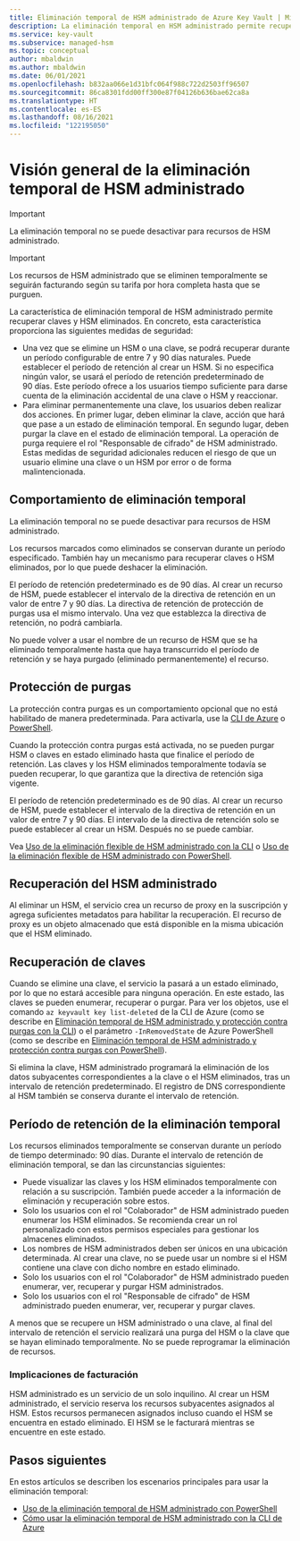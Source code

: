 ```yaml
---
title: Eliminación temporal de HSM administrado de Azure Key Vault | Microsoft Docs
description: La eliminación temporal en HSM administrado permite recuperar las claves y las instancias de HSM eliminadas. En este artículo se proporciona información general de la característica.
ms.service: key-vault
ms.subservice: managed-hsm
ms.topic: conceptual
author: mbaldwin
ms.author: mbaldwin
ms.date: 06/01/2021
ms.openlocfilehash: b832aa066e1d31bfc064f988c722d2503ff96507
ms.sourcegitcommit: 86ca8301fdd00ff300e87f04126b636bae62ca8a
ms.translationtype: HT
ms.contentlocale: es-ES
ms.lasthandoff: 08/16/2021
ms.locfileid: "122195050"
---
```

# <a name="managed-hsm-soft-delete-overview"></a>Visión general de la eliminación temporal de HSM administrado

> [!IMPORTANT]
> La eliminación temporal no se puede desactivar para recursos de HSM administrado.

> [!IMPORTANT]
> Los recursos de HSM administrado que se eliminen temporalmente se seguirán facturando según su tarifa por hora completa hasta que se purguen.

La característica de eliminación temporal de HSM administrado permite recuperar claves y HSM eliminados. En concreto, esta característica proporciona las siguientes medidas de seguridad:

- Una vez que se elimine un HSM o una clave, se podrá recuperar durante un período configurable de entre 7 y 90 días naturales. Puede establecer el período de retención al crear un HSM. Si no especifica ningún valor, se usará el período de retención predeterminado de 90 días. Este período ofrece a los usuarios tiempo suficiente para darse cuenta de la eliminación accidental de una clave o HSM y reaccionar.
- Para eliminar permanentemente una clave, los usuarios deben realizar dos acciones. En primer lugar, deben eliminar la clave, acción que hará que pase a un estado de eliminación temporal. En segundo lugar, deben purgar la clave en el estado de eliminación temporal. La operación de purga requiere el rol "Responsable de cifrado" de HSM administrado. Estas medidas de seguridad adicionales reducen el riesgo de que un usuario elimine una clave o un HSM por error o de forma malintencionada.


## <a name="soft-delete-behavior"></a>Comportamiento de eliminación temporal

La eliminación temporal no se puede desactivar para recursos de HSM administrado.

Los recursos marcados como eliminados se conservan durante un período especificado. También hay un mecanismo para recuperar claves o HSM eliminados, por lo que puede deshacer la eliminación.

El período de retención predeterminado es de 90 días. Al crear un recurso de HSM, puede establecer el intervalo de la directiva de retención en un valor de entre 7 y 90 días. La directiva de retención de protección de purgas usa el mismo intervalo. Una vez que establezca la directiva de retención, no podrá cambiarla.

No puede volver a usar el nombre de un recurso de HSM que se ha eliminado temporalmente hasta que haya transcurrido el período de retención y se haya purgado (eliminado permanentemente) el recurso.

## <a name="purge-protection"></a>Protección de purgas

La protección contra purgas es un comportamiento opcional que no está habilitado de manera predeterminada. Para activarla, use la [CLI de Azure](./recovery.md?tabs=azure-cli) o [PowerShell](./recovery.md?tabs=azure-powershell).

Cuando la protección contra purgas está activada, no se pueden purgar HSM o claves en estado eliminado hasta que finalice el período de retención. Las claves y los HSM eliminados temporalmente todavía se pueden recuperar, lo que garantiza que la directiva de retención siga vigente.

El período de retención predeterminado es de 90 días. Al crear un recurso de HSM, puede establecer el intervalo de la directiva de retención en un valor de entre 7 y 90 días. El intervalo de la directiva de retención solo se puede establecer al crear un HSM. Después no se puede cambiar.

Vea [Uso de la eliminación flexible de HSM administrado con la CLI](./recovery.md?tabs=azure-cli#managed-hsms-cli) o [Uso de la eliminación flexible de HSM administrado con PowerShell](./recovery.md?tabs=azure-powershell#managed-hsms-powershell).

## <a name="managed-hsm-recovery"></a>Recuperación del HSM administrado

Al eliminar un HSM, el servicio crea un recurso de proxy en la suscripción y agrega suficientes metadatos para habilitar la recuperación. El recurso de proxy es un objeto almacenado que está disponible en la misma ubicación que el HSM eliminado. 

## <a name="key-recovery"></a>Recuperación de claves

Cuando se elimine una clave, el servicio la pasará a un estado eliminado, por lo que no estará accesible para ninguna operación. En este estado, las claves se pueden enumerar, recuperar o purgar. Para ver los objetos, use el comando `az keyvault key list-deleted` de la CLI de Azure (como se describe en [Eliminación temporal de HSM administrado y protección contra purgas con la CLI](./recovery.md?tabs=azure-cli#keys-cli)) o el parámetro `-InRemovedState` de Azure PowerShell (como se describe en [Eliminación temporal de HSM administrado y protección contra purgas con PowerShell](./recovery.md?tabs=azure-powershell#keys-powershell)).  

Si elimina la clave, HSM administrado programará la eliminación de los datos subyacentes correspondientes a la clave o el HSM eliminados, tras un intervalo de retención predeterminado. El registro de DNS correspondiente al HSM también se conserva durante el intervalo de retención.

## <a name="soft-delete-retention-period"></a>Período de retención de la eliminación temporal

Los recursos eliminados temporalmente se conservan durante un período de tiempo determinado: 90 días. Durante el intervalo de retención de eliminación temporal, se dan las circunstancias siguientes:

- Puede visualizar las claves y los HSM eliminados temporalmente con relación a su suscripción. También puede acceder a la información de eliminación y recuperación sobre estos.
- Solo los usuarios con el rol "Colaborador" de HSM administrado pueden enumerar los HSM eliminados. Se recomienda crear un rol personalizado con estos permisos especiales para gestionar los almacenes eliminados.
- Los nombres de HSM administrados deben ser únicos en una ubicación determinada. Al crear una clave, no se puede usar un nombre si el HSM contiene una clave con dicho nombre en estado eliminado.
- Solo los usuarios con el rol "Colaborador" de HSM administrado pueden enumerar, ver, recuperar y purgar HSM administrados.
- Solo los usuarios con el rol "Responsable de cifrado" de HSM administrado pueden enumerar, ver, recuperar y purgar claves.
  
A menos que se recupere un HSM administrado o una clave, al final del intervalo de retención el servicio realizará una purga del HSM o la clave que se hayan eliminado temporalmente. No se puede reprogramar la eliminación de recursos.

### <a name="billing-implications"></a>Implicaciones de facturación

HSM administrado es un servicio de un solo inquilino. Al crear un HSM administrado, el servicio reserva los recursos subyacentes asignados al HSM. Estos recursos permanecen asignados incluso cuando el HSM se encuentra en estado eliminado. El HSM se le facturará mientras se encuentre en este estado.

## <a name="next-steps"></a>Pasos siguientes

En estos artículos se describen los escenarios principales para usar la eliminación temporal:

- [Uso de la eliminación temporal de HSM administrado con PowerShell](./recovery.md?tabs=azure-powershell) 
- [Cómo usar la eliminación temporal de HSM administrado con la CLI de Azure](./recovery.md?tabs=azure-cli)
